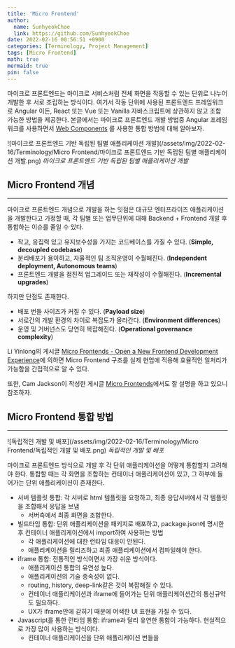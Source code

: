 ```yaml
---
title: 'Micro Frontend'
author:
  name: SunhyeokChoe
  link: https://github.com/SunhyeokChoe
date: 2022-02-16 00:56:51 +0900
categories: [Terminology, Project Management]
tags: [Micro Frontend]
math: true
mermaid: true
pin: false
---
```


마이크로 프론트엔드는 마이크로 서비스처럼 전체 화면을 작동할 수 있는 단위로 나누어 개발한 후 서로 조립하는 방식이다. 여기서 작동 단위에 사용된 프론트엔드 프레임워크로 Angular 이든, React 또는 Vue 또는 Vanilla 자바스크립트에 상관하지 않고 조합 가능한 방법을 제공한다. 본글에서는 마이크로 프론트엔드 개발 방법중 Angular 프레임워크를 사용하면서 [Web Components](https://developer.mozilla.org/ko/docs/Web/Web_Components) 를 사용한 통합 방법에 대해 알아보자.

![마이크로 프론트엔드 기반 독립된 팀별 애플리케이션 개발](/assets/img/2022-02-16/Terminology/Micro Frontend/마이크로 프론트엔드 기반 독립된 팀별 애플리케이션 개발.png)
_마이크로 프론트엔드 기반 독립된 팀별 애플리케이션 개발_

## Micro Frontend 개념

---

마이크로 프론트엔드 개념으로 개발을 하는 잇점은 대규모 엔터프라이즈 애플리케이션을 개발한다고 가정할 때, 각 팀별 또는 업무단위에 대해 Backend + Frontend 개발 후 통합하는 이슈를 줄일 수 있다.

- 작고, 응집력 있고 유지보수성을 가지는 코드베이스를 가질 수 있다. (**Simple, decoupled codebase**)
- 분리배포가 용이하고, 자율적인 팀 조직운영이 수월해진다. (**Independent deployment, Autonomous teams**)
- 프론트엔드 개발을 점진적 업그레이드 또는 재작성이 수월해진다. (**Incremental upgrades**)

하지만 단점도 존재한다.

- 배포 번들 사이즈가 커질 수 있다. (**Payload size**)
- 서로간의 개발 환경의 차이로 복잡도가 올라간다. (**Environment differences**)
- 운영 및 거버넌스도 당연히 복잡해진다. (**Operational governance complexity**)

Li Yinlong의 게시글 [Micro Frontends - Open a New Frontend Development Experience](https://www.thoughtworks.com/radar/techniques/micro-frontends)에 의하면 Micro Frontend 구조를 실제 현업에 적용해 효율적인 일처리가 가능함을 간접적으로 알 수 있다.

또한, Cam Jackson이 작성한 게시글 [Micro Frontends](https://martinfowler.com/articles/micro-frontends.html)에서도 잘 설명을 하고 있으니 참조하자.

## Micro Frontend 통합 방법

---

![독립적인 개발 및 배포](/assets/img/2022-02-16/Terminology/Micro Frontend/독립적인 개발 및 배포.png)
_독립적인 개발 및 배포_

마이크로 프론트엔드 방식으로 개발 후 각 단위 애플리케이션을 어떻게 통합할지 고려해야 한다. 통합할 때는 각 화면을 조합하는 컨테이너 애플리케이션이 있고, 그 하부에 들어가는 단위 애플리케이션이 존재한다.

- 서버 템플릿 통합: 각 서버로 html 템플릿을 요청하고, 최종 응답서버에서 각 템플릿을 조합해서 응답을 보냄
    - 서버측에서 최종 화면을 조합한다.
- 빌드타임 통합: 단위 애플리케이션을 패키지로 배포하고, package.json에 명시한 후 컨테이너 애플리케이션에서 import하여 사용하는 방법
    - 각 애플리케이션에 대한 런타임 대응이 안된다.
    - 애플리케이션을 릴리즈하고 최종 애플리케이션에서 컴파일해야 한다.
- iframe 통합: 전통적인 방식이면서 가장 쉬운 방식이다.
    - 애플리케이션 통합의 유연성 높다.
    - 애플리케이션의 기술 종속성이 없다.
    - routing, history, deep-link같은 것이 복잡해질 수 있다.
    - 컨테이너 애플리케이션과 iframe에 들어가는 단위 애플리케이션간의 통신규약도 필요하다.
    - UX가 iframe안에 갇히기 때문에 어색한 UI 표현을 가질 수 있다.
- Javascript를 통한 런타임 통합: iframe과 달리 유연한 통합이 가능하다. 현실적으로 가장 많이 사용하는 방식이다.
    - 컨테이너 애플리케이션을 단위 애플리케이션 번들을 <script> 태그를 통합 다운로드 받고
    - 약속된 초기화 메소드를 호출한다.
    - 클라이언트측에서 (브라우져) 통합한다.
- Web Components를 통한 통합: HTML 커스텀 엘리먼트를 통한 통합방법, static, runtime 통합 둘 다 가능함.
    - Javascript를 통한 런타임 통합과 유사하지만 "The web component way"를 지향한다.
    - 클라이언트측에서 (브라우져) 통합한다.

Mirco Frontend 통합할 때 몇가지 고려사항

- UI 스타일 일관성은 UI Component Library를 만들어 대응한다.
    - 한번에 만들지 말고, 중복코드가 발생하는 지점에서 만들고
    - 코드 일관성을 유지하는 팀이 수행한다.
- 애플리케이션 통신은 Custom events를 사용한다.
    - 커스텀 이벤트를 위해 [PubSubJS](https://github.com/mroderick/PubSubJS)를 고려해 보자.
    - 호출시 URL 라우팅에 넘기기
- 백엔드 호출 API 구성
    - BFF(Backend for Frontend Pattern) 패턴으로 프론트엔드 전용 API를 갖는다.
    - 별도의 데이터베이스를 가질 수도 있다.
    - 로그인은 인증 정보는 통합하는 Container가 소유한다.

![프론트엔드와 백엔드의 구조화](/assets/img/2022-02-16/Terminology/Micro Frontend/프론트엔드와 백엔드의 구조화.png)
_프론트엔드와 백엔드의 구조화_

<br/><br/><br/>
***References***

---

- [*What are Micro Frontends?*](https://micro-frontends.org/)